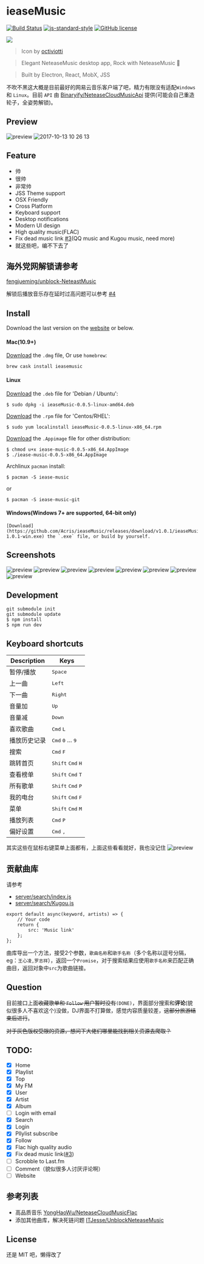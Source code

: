 # ieaseMusic

[![Build Status](https://travis-ci.org/trazyn/ieaseMusic.svg?branch=master)](https://travis-ci.org/trazyn/ieaseMusic)
[![js-standard-style](https://img.shields.io/badge/code%20style-standard-brightgreen.svg)](http://standardjs.com)
[![GitHub license](https://img.shields.io/badge/license-MIT-blue.svg)](https://raw.githubusercontent.com/trazyn/ieaseMusic/master/LICENSE)


<img src="https://github.com/trazyn/ieaseMusic/blob/master/resource/128x128.png" />

> Icon by [octiviotti](https://octiviotti.deviantart.com/)

> Elegant NeteaseMusic desktop app, Rock with NeteaseMusic :metal:

> Built by Electron, React, MobX, JSS


不吹不黑这大概是目前最好的网易云音乐客户端了吧，精力有限没有适配`Windows`和 `Linux`。目前 `API` 由 [Binaryify/NeteaseCloudMusicApi](https://github.com/Binaryify/NeteaseCloudMusicApi) 提供(可能会自己重造轮子，全姿势解锁)。


## Preview

![preview](https://github.com/trazyn/ieaseMusic/blob/master/screenshots/preview.gif)
![2017-10-13 10 26 13](https://user-images.githubusercontent.com/1774898/31527631-3aab6178-b001-11e7-8633-c2cbb7b4af2a.gif)

## Feature
- 帅
- 很帅
- 非常帅
- JSS Theme support
- OSX Friendly
- Cross Platform
- Keyboard support
- Desktop notifications
- Modern UI design
- High quality music(FLAC)
- Fix dead music link [#3](https://github.com/trazyn/ieaseMusic/issues/3)(QQ music and Kugou music, need more)
- 就这些吧，编不下去了

## 海外党网解锁请参考

[fengjueming/unblock-NeteastMusic](https://github.com/fengjueming/unblock-NeteastMusic)

解锁后播放音乐存在延时过高问题可以参考 [#4](https://github.com/trazyn/ieaseMusic/issues/4)

## Install

Download the last version on the [website](https://github.com/trazyn/ieaseMusic/releases/latest) or below.

#### Mac(10.9+)
[Download](https://github.com/trazyn/ieaseMusic/releases/download/v1.0.1/ieaseMusic-1.0.1-mac.dmg) the `.dmg` file, Or use `homebrew`:
```
brew cask install ieasemusic
```

#### Linux

[Download](https://github.com/trazyn/ieaseMusic/releases/download/v1.0.1/ieaseMusic-1.0.1-linux-amd64.deb) the `.deb` file for 'Debian / Ubuntu':
```
$ sudo dpkg -i ieaseMusic-0.0.5-linux-amd64.deb
```

[Download](https://github.com/trazyn/ieaseMusic/releases/download/v1.0.1/ieaseMusic-1.0.1-linux-x86_64.rpm) the `.rpm` file for 'Centos/RHEL':
```
$ sudo yum localinstall ieaseMusic-0.0.5-linux-x86_64.rpm
```

[Download](https://github.com/trazyn/ieaseMusic/releases/download/v1.0.1/iease-music-1.0.1-x86_64.AppImage) the `.Appimage` file for other distribution:
```
$ chmod u+x iease-music-0.0.5-x86_64.AppImage
$ ./iease-music-0.0.5-x86_64.AppImage
```

Archlinux `pacman` install:
```
$ pacman -S iease-music

```
or
```
$ pacman -S iease-music-git
```

#### Windows(Windows 7+ are supported, 64-bit only)
```
[Download](https://github.com/Acris/ieaseMusic/releases/download/v1.0.1/ieaseMusic-1.0.1-win.exe) the `.exe` file, or build by yourself.
```

## Screenshots

![preview](https://github.com/trazyn/ieaseMusic/blob/master/screenshots/home.png)
![preview](https://github.com/trazyn/ieaseMusic/blob/master/screenshots/menu.png)
![preview](https://github.com/trazyn/ieaseMusic/blob/master/screenshots/nextup.png)
![preview](https://github.com/trazyn/ieaseMusic/blob/master/screenshots/player.png)
![preview](https://github.com/trazyn/ieaseMusic/blob/master/screenshots/artist.png)
![preview](https://github.com/trazyn/ieaseMusic/blob/master/screenshots/fm.png)
![preview](https://github.com/trazyn/ieaseMusic/blob/master/screenshots/playlist.png)
![preview](https://github.com/trazyn/ieaseMusic/blob/master/screenshots/preferences.png)

## Development
```
git submodule init
git submodule update
$ npm install
$ npm run dev
```

## Keyboard shortcuts

Description            | Keys
-----------------------| -----------------------
暂停/播放              | <kbd>Space</kbd>
上一曲                 | <kbd>Left</kbd>
下一曲                 | <kbd>Right</kbd>
音量加                 | <kbd>Up</kbd>
音量减                 | <kbd>Down</kbd>
喜欢歌曲               | <kbd>Cmd</kbd> <kbd>L</kbd>
播放历史记录           | <kbd>Cmd</kbd> <kbd>0</kbd> ... <kbd>9</kbd>
搜索                   | <kbd>Cmd</kbd> <kbd>F</kbd>
跳转首页               | <kbd>Shift</kbd> <kbd>Cmd</kbd> <kbd>H</kbd>
查看榜单               | <kbd>Shift</kbd> <kbd>Cmd</kbd> <kbd>T</kbd>
所有歌单               | <kbd>Shift</kbd> <kbd>Cmd</kbd> <kbd>P</kbd>
我的电台               | <kbd>Shift</kbd> <kbd>Cmd</kbd> <kbd>F</kbd>
菜单                   | <kbd>Shift</kbd> <kbd>Cmd</kbd> <kbd>M</kbd>
播放列表               | <kbd>Cmd</kbd> <kbd>P</kbd>
偏好设置               | <kbd>Cmd</kbd> <kbd>,</kbd>

其实这些在鼠标右键菜单上面都有，上面这些看看就好，我也没记住
![preview](https://github.com/trazyn/ieaseMusic/blob/master/screenshots/contextmenu.png)

## 贡献曲库
请参考
- [server/search/index.js](https://github.com/trazyn/ieaseMusic/blob/master/server/search/index.js)
- [server/search/Kugou.js](https://github.com/trazyn/ieaseMusic/blob/master/server/search/Kugou.js)

```
export default async(keyword, artists) => {
    // Your code
    return {
        src: 'Music link'
    };
};
```

曲库导出一个方法，接受2个参数，`歌曲名称`和`歌手名称`（多个名称以逗号分隔，eg：`王心凌,罗志祥`），返回一个`Promise`，对于搜索结果应使用`歌手名称`来匹配正确曲目，返回对象中`src`为歌曲链接。

## Question

目前接口上面~~收藏歌单和 `Follow` 用户暂时没有~~`(DONE)`，界面部分搜索和**评论**(貌似很多人不喜欢这个)没做，DJ界面不打算做，感觉内容质量较差，~~这部分旅游结束后进行~~。

~~对于灰色版权受限的资源，想问下大佬们哪里能找到相关资源去爬取？~~

## TODO:
- [x] Home
- [x] Playlist
- [x] Top
- [x] My FM
- [x] User
- [x] Artist
- [x] Album
- [ ] Login with email
- [x] Search
- [x] Login
- [x] Pllylist subscribe
- [x] Follow
- [x] Flac high quality audio
- [x] Fix dead music link([#3](https://github.com/trazyn/ieaseMusic/issues/3))
- [ ] Scrobble to Last.fm
- [ ] Comment（貌似很多人讨厌评论啊）
- [ ] Website

## 参考列表
- 高品质音乐
  [YongHaoWu/NeteaseCloudMusicFlac](https://github.com/YongHaoWu/NeteaseCloudMusicFlac)
- 添加其他曲库，解决死链问题
  [ITJesse/UnblockNeteaseMusic](https://github.com/ITJesse/UnblockNeteaseMusic)

## License
还是 MIT 吧，懒得改了
